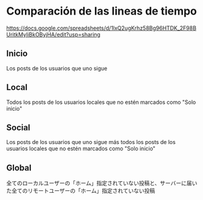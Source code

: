 # Comparación de las lineas de tiempo

https://docs.google.com/spreadsheets/d/1lxQ2ugKrhz58Bg96HTDK_2F98BUritkMyIiBkOByjHA/edit?usp=sharing

## Inicio
Los posts de los usuarios que uno sigue

## Local
Todos los posts de los usuarios locales que no estén marcados como "Solo inicio"

## Social
Los posts de los usuarios que uno sigue más todos los posts de los usuarios locales que no estén marcados como "Solo inicio"

## Global
全てのローカルユーザーの「ホーム」指定されていない投稿と、サーバーに届いた全てのリモートユーザーの「ホーム」指定されていない投稿
